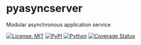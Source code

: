 # pyasyncserver
Modular asynchronous application service

[![License: MIT](https://img.shields.io/badge/License-MIT-yellow.svg)](https://opensource.org/licenses/MIT)
[![PyPI](https://img.shields.io/pypi/v/pyasyncserver)](https://pypi.org/project/pyasyncserver)
[![Python](https://img.shields.io/pypi/pyversions/pyasyncserver)](https://pypi.org/project/pyasyncserver)
[![Coverage Status](https://coveralls.io/repos/github/agratoth/pyasyncserver/badge.svg?branch=master)](https://coveralls.io/github/agratoth/pyasyncserver?branch=master)
